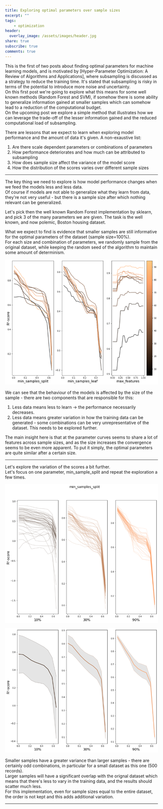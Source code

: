 ```yaml
---
title: Exploring optimal parameters over sample sizes  
excerpt: ""
tags:
    - optimization
header:
  overlay_image: /assets/images/header.jpg 
share: true
subscribe: true
comments: true
---
```


This is the first of two posts about finding optimal parameters for machine learning models, and is motivated by [Hyper-Parameter Optimization: A Review of Algorithms
and Applications], where subsampling is discussed as a strategy to reduce the training time. It's stated that subsampling is risky in terms of the potential to introduce more noise and uncertainty.  
On this first post we're going to explore what this means for some well known methods (Random Forest and SVM), if somehow there is some ability to generalize information gained at smaller samples which can somehow lead to a reduction of the computational budget.  
On the upcoming post we explore a simple method that illustrates how we can leverage the trade-off of the lesser information gained and the reduced computational load of subsampling.

There are lessons that we expect to learn when exploring model performance and the amount of data it's given. A non-exaustive list:  
1. Are there scale dependent parameters or combinations of parameters  
2. How performance deteriorates and how much can be attributed to subsampling    
3. How does sample size affect the variance of the model score   
4. How the distribution of the scores varies over different sample sizes  

___

The key thing we need to explore is how model performance changes when we feed the models less and less data.   
Of course if models are not able to generalize what they learn from data, they're not very useful - but there is a sample size after which nothing relevant can be generalized.  

Let's pick then the well known Random Forest implementation by sklearn, and pick 3 of the many parameters we are given. The task is the well known, and now polemic, Boston housing dataset.  

What we expect to find is evidence that smaller samples are still informative for the optimal parameters of the dataset (sample size=100%).  
For each size and combination of parameters, we randomly sample from the original dataset, while keeping the random seed of the algorithm to maintain some amount of determinism.
<p align="center">
  <img src="https://github.com/mpcsb/testing_branch/blob/master/assets/images/hyperparam_sampling/one_param.png?raw=true" alt=""/>
</p>  

We can see that the behaviour of the models is affected by the size of the sample - there are two components that are responsible for this: 
1. Less data means less to learn -> the performance necessarily decreases.  
2. Less data means greater variation in how the training data can be generated - some combinations can be very unrepresentative of the dataset. This needs to be explored further.  

The main insight here is that at the parameter curves seems to share a lot of features across sample sizes, and as the size increases the convergence seems to be even more apparent. To put it simply, the optimal parameters are quite similar after a certain size.  

___

Let's explore the variation of the scores a bit further.  
Let's focus on one parameter, min_sample_split and repeat the exploration a few times.  

<p align="center">
  <img src="https://github.com/mpcsb/testing_branch/blob/master/assets/images/hyperparam_sampling/variance_mss.png?raw=true" alt=""/>
</p>  
<p align="center">
  <img src="https://github.com/mpcsb/testing_branch/blob/master/assets/images/hyperparam_sampling/mean_and_sd_.png?raw=true" alt=""/>
</p>  

Smaller samples have a greater variance than larger samples - there are certainly odd combinations, in particular for a small dataset as this one (500 records).  
Larger samples will have a significant overlap with the orignal dataset which means that there's less to vary in the training data, and the results should scatter much less.  
For this implementation, even for sample sizes equal to the entire dataset, the order is not kept and this adds additional variation.  
___